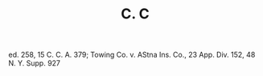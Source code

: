 ---
title: C. C
letter: C
permalink: "/definitions/bld-cc-2.html"
body: ed. 258, 15 C. C. A. 379; Towing Co. v. AStna Ins. Co., 23 App. Div. 152, 48
  N. Y. Supp. 927
published_at: '2018-07-07'
source: Black's Law Dictionary 2nd Ed (1910)
layout: post
---